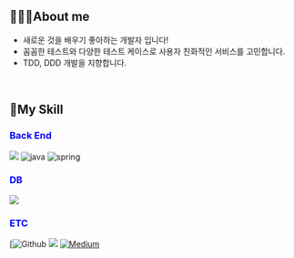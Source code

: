 ## 🧑🏻‍💻About me 
- 새로운 것을 배우기 좋아하는 개발자 입니다!
- 꼼꼼한 테스트와 다양한 테스트 케이스로 사용자 친화적인 서비스를 고민합니다.
- TDD, DDD 개발을 지향합니다.

<br/>

## 📖My Skill
### <span style="color:blue">Back End</span>

<img src="https://camo.githubusercontent.com/37768defa474945f6a9f0efce62bfd35babb8ab8a4d2c89481b85023ed13d90a/68747470733a2f2f696d672e736869656c64732e696f2f62616467652f737072696e67626f6f742d3644423333463f7374796c653d666f722d7468652d6261646765266c6f676f3d737072696e67626f6f74266c6f676f436f6c6f723d626c61636b"> ![java](https://img.shields.io/badge/Java-ED8B00?style=for-the-badge&logo=openjdk&logoColor=white) ![spring](https://img.shields.io/badge/Spring-6DB33F?style=for-the-badge&logo=spring&logoColor=white)

<!--<img src="https://camo.githubusercontent.com/2c3af156776437015d65eb25f9999893f0a7c15552895d1440802fa980e151af/68747470733a2f2f696d672e736869656c64732e696f2f62616467652f6a6176612d3033433735413f7374796c653d666f722d7468652d6261646765266c6f676f3d6a617661266c6f676f436f6c6f723d626c61636b">-->

###  <span style="color:blue">DB</span>

<img src="https://camo.githubusercontent.com/3e44b216298c11134c8a7c50650316d6dd454213a242697aa8a539c3ce73a520/68747470733a2f2f696d672e736869656c64732e696f2f62616467652f6d7973716c2d3434373941313f7374796c653d666f722d7468652d6261646765266c6f676f3d6d7973716c266c6f676f436f6c6f723d626c61636b">

###  <span style="color:blue">ETC</span>

[![Github](https://img.shields.io/badge/GitHub-100000?style=for-the-badge&logo=github&logoColor=white) <img src="https://camo.githubusercontent.com/0fc3ee196a74d0daf5db65f74ef9198c0e5e537c9514cc4644c31e79cb5fcba7/68747470733a2f2f696d672e736869656c64732e696f2f62616467652f6769742d4630353033323f7374796c653d666f722d7468652d6261646765266c6f676f3d676974266c6f676f436f6c6f723d626c61636b"> [![Medium](https://img.shields.io/badge/Tech%20Medium-FF4F8B?style=for-the-badge&logo=Amazon%20CloudWatch&logoColor=white)](https://medium.com/@bluemingsqure)
